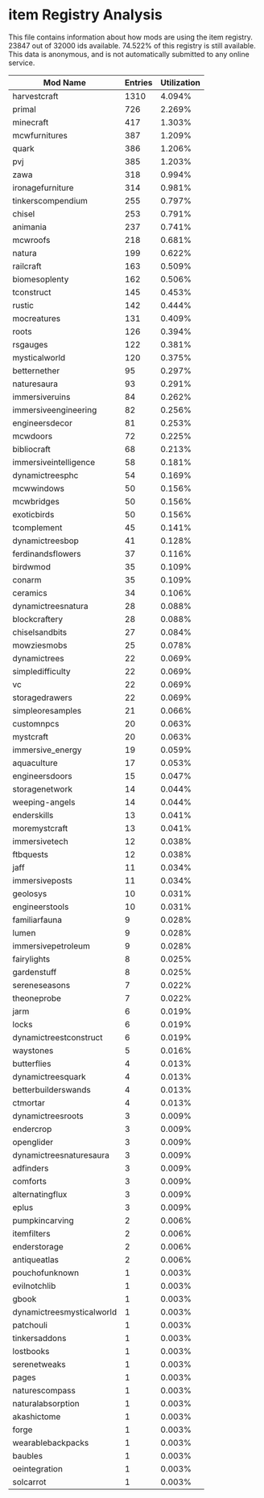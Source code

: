 # item Registry Analysis

This file contains information about how mods are using the item registry. 23847
out of 32000 ids available. 74.522% of this registry is still available. This
data is anonymous, and is not automatically submitted to any online service.


| Mod Name                  | Entries | Utilization |
|---------------------------|---------|-------------|
| harvestcraft              | 1310    | 4.094%      |
| primal                    | 726     | 2.269%      |
| minecraft                 | 417     | 1.303%      |
| mcwfurnitures             | 387     | 1.209%      |
| quark                     | 386     | 1.206%      |
| pvj                       | 385     | 1.203%      |
| zawa                      | 318     | 0.994%      |
| ironagefurniture          | 314     | 0.981%      |
| tinkerscompendium         | 255     | 0.797%      |
| chisel                    | 253     | 0.791%      |
| animania                  | 237     | 0.741%      |
| mcwroofs                  | 218     | 0.681%      |
| natura                    | 199     | 0.622%      |
| railcraft                 | 163     | 0.509%      |
| biomesoplenty             | 162     | 0.506%      |
| tconstruct                | 145     | 0.453%      |
| rustic                    | 142     | 0.444%      |
| mocreatures               | 131     | 0.409%      |
| roots                     | 126     | 0.394%      |
| rsgauges                  | 122     | 0.381%      |
| mysticalworld             | 120     | 0.375%      |
| betternether              | 95      | 0.297%      |
| naturesaura               | 93      | 0.291%      |
| immersiveruins            | 84      | 0.262%      |
| immersiveengineering      | 82      | 0.256%      |
| engineersdecor            | 81      | 0.253%      |
| mcwdoors                  | 72      | 0.225%      |
| bibliocraft               | 68      | 0.213%      |
| immersiveintelligence     | 58      | 0.181%      |
| dynamictreesphc           | 54      | 0.169%      |
| mcwwindows                | 50      | 0.156%      |
| mcwbridges                | 50      | 0.156%      |
| exoticbirds               | 50      | 0.156%      |
| tcomplement               | 45      | 0.141%      |
| dynamictreesbop           | 41      | 0.128%      |
| ferdinandsflowers         | 37      | 0.116%      |
| birdwmod                  | 35      | 0.109%      |
| conarm                    | 35      | 0.109%      |
| ceramics                  | 34      | 0.106%      |
| dynamictreesnatura        | 28      | 0.088%      |
| blockcraftery             | 28      | 0.088%      |
| chiselsandbits            | 27      | 0.084%      |
| mowziesmobs               | 25      | 0.078%      |
| dynamictrees              | 22      | 0.069%      |
| simpledifficulty          | 22      | 0.069%      |
| vc                        | 22      | 0.069%      |
| storagedrawers            | 22      | 0.069%      |
| simpleoresamples          | 21      | 0.066%      |
| customnpcs                | 20      | 0.063%      |
| mystcraft                 | 20      | 0.063%      |
| immersive_energy          | 19      | 0.059%      |
| aquaculture               | 17      | 0.053%      |
| engineersdoors            | 15      | 0.047%      |
| storagenetwork            | 14      | 0.044%      |
| weeping-angels            | 14      | 0.044%      |
| enderskills               | 13      | 0.041%      |
| moremystcraft             | 13      | 0.041%      |
| immersivetech             | 12      | 0.038%      |
| ftbquests                 | 12      | 0.038%      |
| jaff                      | 11      | 0.034%      |
| immersiveposts            | 11      | 0.034%      |
| geolosys                  | 10      | 0.031%      |
| engineerstools            | 10      | 0.031%      |
| familiarfauna             | 9       | 0.028%      |
| lumen                     | 9       | 0.028%      |
| immersivepetroleum        | 9       | 0.028%      |
| fairylights               | 8       | 0.025%      |
| gardenstuff               | 8       | 0.025%      |
| sereneseasons             | 7       | 0.022%      |
| theoneprobe               | 7       | 0.022%      |
| jarm                      | 6       | 0.019%      |
| locks                     | 6       | 0.019%      |
| dynamictreestconstruct    | 6       | 0.019%      |
| waystones                 | 5       | 0.016%      |
| butterflies               | 4       | 0.013%      |
| dynamictreesquark         | 4       | 0.013%      |
| betterbuilderswands       | 4       | 0.013%      |
| ctmortar                  | 4       | 0.013%      |
| dynamictreesroots         | 3       | 0.009%      |
| endercrop                 | 3       | 0.009%      |
| openglider                | 3       | 0.009%      |
| dynamictreesnaturesaura   | 3       | 0.009%      |
| adfinders                 | 3       | 0.009%      |
| comforts                  | 3       | 0.009%      |
| alternatingflux           | 3       | 0.009%      |
| eplus                     | 3       | 0.009%      |
| pumpkincarving            | 2       | 0.006%      |
| itemfilters               | 2       | 0.006%      |
| enderstorage              | 2       | 0.006%      |
| antiqueatlas              | 2       | 0.006%      |
| pouchofunknown            | 1       | 0.003%      |
| evilnotchlib              | 1       | 0.003%      |
| gbook                     | 1       | 0.003%      |
| dynamictreesmysticalworld | 1       | 0.003%      |
| patchouli                 | 1       | 0.003%      |
| tinkersaddons             | 1       | 0.003%      |
| lostbooks                 | 1       | 0.003%      |
| serenetweaks              | 1       | 0.003%      |
| pages                     | 1       | 0.003%      |
| naturescompass            | 1       | 0.003%      |
| naturalabsorption         | 1       | 0.003%      |
| akashictome               | 1       | 0.003%      |
| forge                     | 1       | 0.003%      |
| wearablebackpacks         | 1       | 0.003%      |
| baubles                   | 1       | 0.003%      |
| oeintegration             | 1       | 0.003%      |
| solcarrot                 | 1       | 0.003%      |
